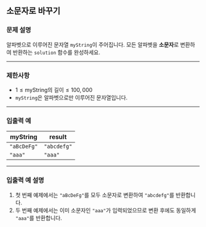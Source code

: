 ## 소문자로 바꾸기

### 문제 설명
알파벳으로 이루어진 문자열 `myString`이 주어집니다. 모든 알파벳을 **소문자**로 변환하여 반환하는 `solution` 함수를 완성하세요.

---

### 제한사항
- $1 \leq \text{myString의 길이} \leq 100,000$
- `myString`은 알파벳으로만 이루어진 문자열입니다.

---

### 입출력 예

| myString    | result      |
|-------------|-------------|
| `"aBcDeFg"` | `"abcdefg"` |
| `"aaa"`     | `"aaa"`     |

---

### 입출력 예 설명
1. 첫 번째 예제에서는 `"aBcDeFg"`를 모두 소문자로 변환하여 `"abcdefg"`를 반환합니다.
2. 두 번째 예제에서는 이미 소문자인 `"aaa"`가 입력되었으므로 변환 후에도 동일하게 `"aaa"`를 반환합니다.